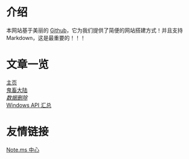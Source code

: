 # 介绍

本网站基于美丽的 [Github](https://github.com)，它为我们提供了简便的网站搭建方式！并且支持 Markdown，这是最重要的！！！

# 文章一览

[主页](/index.md)<br>
[鬼畜大陆](/articles/gcdl.md)<br>
*[数据删除](/articles/whc.md)<br>*
[Windows API 汇总](/articles/winapi.md)<br>

# 友情链接

[Note.ms 中心](https://note.ms/oniway)<br>